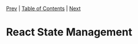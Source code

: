 [Prev][prev]
|
[Table of Contents](../)
|
[Next][next]

[prev]: ../ch5
[next]: ../ch7

# React State Management